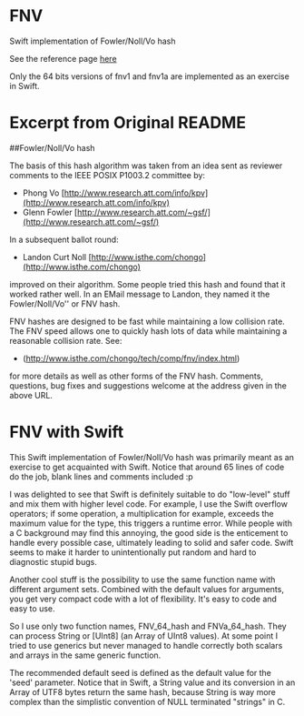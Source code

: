 # FNV
Swift implementation of Fowler/Noll/Vo hash

See the reference page [here](http://www.isthe.com/chongo/tech/comp/fnv/)

Only the 64 bits versions of fnv1 and fnv1a are implemented as an exercise in Swift.

# Excerpt from Original README

##Fowler/Noll/Vo hash

The basis of this hash algorithm was taken from an idea sent as reviewer comments to the IEEE POSIX P1003.2 committee by:

* Phong Vo [http://www.research.att.com/info/kpv](http://www.research.att.com/info/kpv)
* Glenn Fowler [http://www.research.att.com/~gsf/](http://www.research.att.com/~gsf/)

In a subsequent ballot round:

* Landon Curt Noll [http://www.isthe.com/chongo](http://www.isthe.com/chongo)

improved on their algorithm.  Some people tried this hash and found that it worked rather well.  In an EMail message to Landon, they named it the Fowler/Noll/Vo'' or FNV hash.

FNV hashes are designed to be fast while maintaining a low collision rate. The FNV speed allows one to quickly hash lots of data while maintaining a reasonable collision rate.  See:

* (http://www.isthe.com/chongo/tech/comp/fnv/index.html)

for more details as well as other forms of the FNV hash.
Comments, questions, bug fixes and suggestions welcome at
the address given in the above URL.

# FNV with Swift
This Swift implementation of Fowler/Noll/Vo hash was primarily meant as an exercise to get acquainted with Swift. Notice that around 65 lines of code do the job, blank lines and comments included :p

I was delighted to see that Swift is definitely suitable to do "low-level" stuff and mix them with higher level code. For example, I use the Swift overflow operators; if some operation, a multiplication for example, exceeds the maximum value for the type, this triggers a runtime error. While people with a C background may find this annoying, the good side is the enticement to handle every possible case, ultimately leading to solid and safer code. Swift seems to make it harder to unintentionally put random and hard to diagnostic stupid bugs.

Another cool stuff is the possibility to use the same function name with different argument sets. Combined with the default values for arguments, you get very compact code with a lot of flexibility. It's easy to code and easy to use.

So I use only two function names, FNV_64_hash and FNVa_64_hash. They can process String or [UInt8] (an Array of UInt8 values). At some point I tried to use generics but never managed to handle correctly both scalars and arrays in the same generic function. 

The recommended default seed is defined as the default value for the 'seed' parameter. Notice that in Swift, a String value and its conversion in an Array of UTF8 bytes return the same hash, because String is way more complex than the simplistic convention of NULL terminated "strings" in C.




